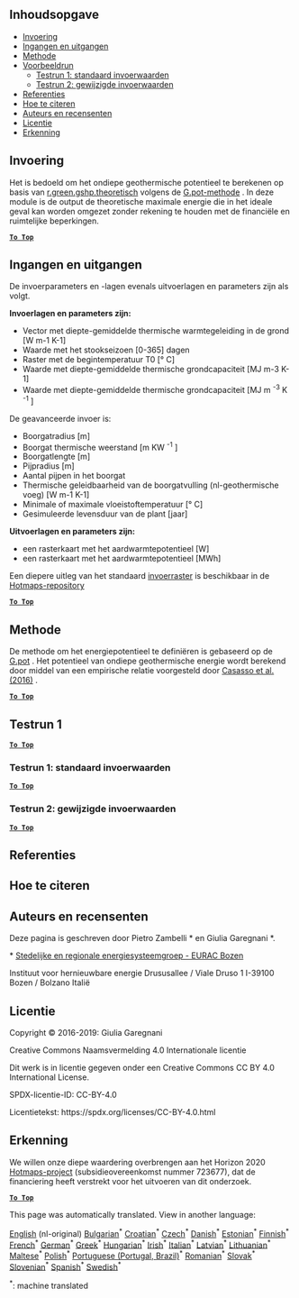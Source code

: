 <h2> Inhoudsopgave </h2><ul><li> <a href="#introduction">Invoering</a> </li><li> <a href="#inputs-and-outputs">Ingangen en uitgangen</a> </li><li> <a href="#method">Methode</a> </li><li> <a href="#sample-run">Voorbeeldrun</a> <ul><li> <a href="#test-run-1-default-input-values">Testrun 1: standaard invoerwaarden</a> </li><li> <a href="#test-run-2-modified-input-values">Testrun 2: gewijzigde invoerwaarden</a> </li></ul></li><li> <a href="#references">Referenties</a> </li><li> <a href="#how-to-cite">Hoe te citeren</a> </li><li> <a href="#authors-and-reviewers">Auteurs en recensenten</a> </li><li> <a href="#license">Licentie</a> </li><li> <a href="#acknowledgement">Erkenning</a> </li></ul><h2> Invoering </h2><p> Het is bedoeld om het ondiepe geothermische potentieel te berekenen op basis van <a href="https://grass.osgeo.org/grass76/manuals/addons/r.green.gshp.theoretical.html">r.green.gshp.theoretisch</a> volgens de <a href="https://www.sciencedirect.com/science/article/pii/S0360544216303358">G.pot-methode</a> . In deze module is de output de theoretische maximale energie die in het ideale geval kan worden omgezet zonder rekening te houden met de financiële en ruimtelijke beperkingen. </p><p><ins> <code><strong><a href="#table-of-contents">To Top</a></strong></code> </ins> </p><h2> Ingangen en uitgangen </h2><p> De invoerparameters en -lagen evenals uitvoerlagen en parameters zijn als volgt. </p><p> <strong>Invoerlagen en parameters zijn:</strong> </p><ul><li> Vector met diepte-gemiddelde thermische warmtegeleiding in de grond [W m-1 K-1] </li><li> Waarde met het stookseizoen [0-365] dagen </li><li> Raster met de begintemperatuur T0 [° C] </li><li> Waarde met diepte-gemiddelde thermische grondcapaciteit [MJ m-3 K-1] </li><li> Waarde met diepte-gemiddelde thermische grondcapaciteit [MJ m <sup>-3</sup> K <sup>-1</sup> ] </li></ul><p> De geavanceerde invoer is: </p><ul><li> Boorgatradius [m] </li><li> Boorgat thermische weerstand [m KW <sup>-1</sup> ] </li><li> Boorgatlengte [m] </li><li> Pijpradius [m] </li><li> Aantal pijpen in het boorgat </li><li> Thermische geleidbaarheid van de boorgatvulling (nl-geothermische voeg) [W m-1 K-1] </li><li> Minimale of maximale vloeistoftemperatuur [° C] </li><li> Gesimuleerde levensduur van de plant [jaar] </li></ul><p> <strong>Uitvoerlagen en parameters zijn:</strong> </p><ul><li> een rasterkaart met het aardwarmtepotentieel [W] </li><li> een rasterkaart met het aardwarmtepotentieel [MWh] </li></ul><p> Een diepere uitleg van het standaard <a href="https://gitlab.com/hotmaps/potential/potential_geothermal_raster">invoerraster</a> is beschikbaar in de <a href="https://gitlab.com/hotmaps/potential/potential_geothermal_raster">Hotmaps-repository</a> </p><p><ins> <code><strong><a href="#table-of-contents">To Top</a></strong></code> </ins> </p><h2> Methode </h2><p> De methode om het energiepotentieel te definiëren is gebaseerd op de <a href="https://www.sciencedirect.com/science/article/pii/S0360544216303358">G.pot</a> . Het potentieel van ondiepe geothermische energie wordt berekend door middel van een empirische relatie voorgesteld door <a href="https://www.sciencedirect.com/science/article/pii/S0360544216303358">Casasso et al. (2016)</a> . </p><p><ins> <code><strong><a href="#table-of-contents">To Top</a></strong></code> </ins> </p><h2> Testrun 1 </h2><p><ins> <code><strong><a href="#table-of-contents">To Top</a></strong></code> </ins> </p><h3> Testrun 1: standaard invoerwaarden </h3><p><ins> <code><strong><a href="#table-of-contents">To Top</a></strong></code> </ins> </p><h3> Testrun 2: gewijzigde invoerwaarden </h3><p><ins> <code><strong><a href="#table-of-contents">To Top</a></strong></code> </ins> </p><h2> Referenties </h2><h2> Hoe te citeren </h2><h2> Auteurs en recensenten </h2><p> Deze pagina is geschreven door Pietro Zambelli * en Giulia Garegnani *. </p><p> * <a href="http://www.eurac.edu/en/research/technologies/renewableenergy/researchfields/Pages/Energy-strategies-and-planning.aspx">Stedelijke en regionale energiesysteemgroep - EURAC Bozen</a> </p><p> Instituut voor hernieuwbare energie Drususallee / Viale Druso 1 I-39100 Bozen / Bolzano Italië </p><h2> Licentie </h2><p> Copyright © 2016-2019: Giulia Garegnani </p><p> Creative Commons Naamsvermelding 4.0 Internationale licentie </p><p> Dit werk is in licentie gegeven onder een Creative Commons CC BY 4.0 International License. </p><p> SPDX-licentie-ID: CC-BY-4.0 </p><p> Licentietekst: https://spdx.org/licenses/CC-BY-4.0.html </p><h2> Erkenning </h2><p> We willen onze diepe waardering overbrengen aan het Horizon 2020 <a href="https://www.hotmaps-project.eu">Hotmaps-project</a> (subsidieovereenkomst nummer 723677), dat de financiering heeft verstrekt voor het uitvoeren van dit onderzoek. </p><p><ins> <code><strong><a href="#table-of-contents">To Top</a></strong></code> </ins> </p>

This page was automatically translated. View in another language:

[English](en-CM-Shallow-geothermal-potential) (nl-original) [Bulgarian](bg-CM-Shallow-geothermal-potential)<sup>\*</sup> [Croatian](hr-CM-Shallow-geothermal-potential)<sup>\*</sup> [Czech](cs-CM-Shallow-geothermal-potential)<sup>\*</sup> [Danish](da-CM-Shallow-geothermal-potential)<sup>\*</sup>  [Estonian](et-CM-Shallow-geothermal-potential)<sup>\*</sup> [Finnish](fi-CM-Shallow-geothermal-potential)<sup>\*</sup> [French](fr-CM-Shallow-geothermal-potential)<sup>\*</sup> [German](de-CM-Shallow-geothermal-potential)<sup>\*</sup> [Greek](el-CM-Shallow-geothermal-potential)<sup>\*</sup> [Hungarian](hu-CM-Shallow-geothermal-potential)<sup>\*</sup> [Irish](ga-CM-Shallow-geothermal-potential)<sup>\*</sup> [Italian](it-CM-Shallow-geothermal-potential)<sup>\*</sup> [Latvian](lv-CM-Shallow-geothermal-potential)<sup>\*</sup> [Lithuanian](lt-CM-Shallow-geothermal-potential)<sup>\*</sup> [Maltese](mt-CM-Shallow-geothermal-potential)<sup>\*</sup> [Polish](pl-CM-Shallow-geothermal-potential)<sup>\*</sup> [Portuguese (Portugal, Brazil)](pt-CM-Shallow-geothermal-potential)<sup>\*</sup> [Romanian](ro-CM-Shallow-geothermal-potential)<sup>\*</sup> [Slovak](sk-CM-Shallow-geothermal-potential)<sup>\*</sup> [Slovenian](sl-CM-Shallow-geothermal-potential)<sup>\*</sup> [Spanish](es-CM-Shallow-geothermal-potential)<sup>\*</sup> [Swedish](sv-CM-Shallow-geothermal-potential)<sup>\*</sup> 

<sup>\*</sup>: machine translated
